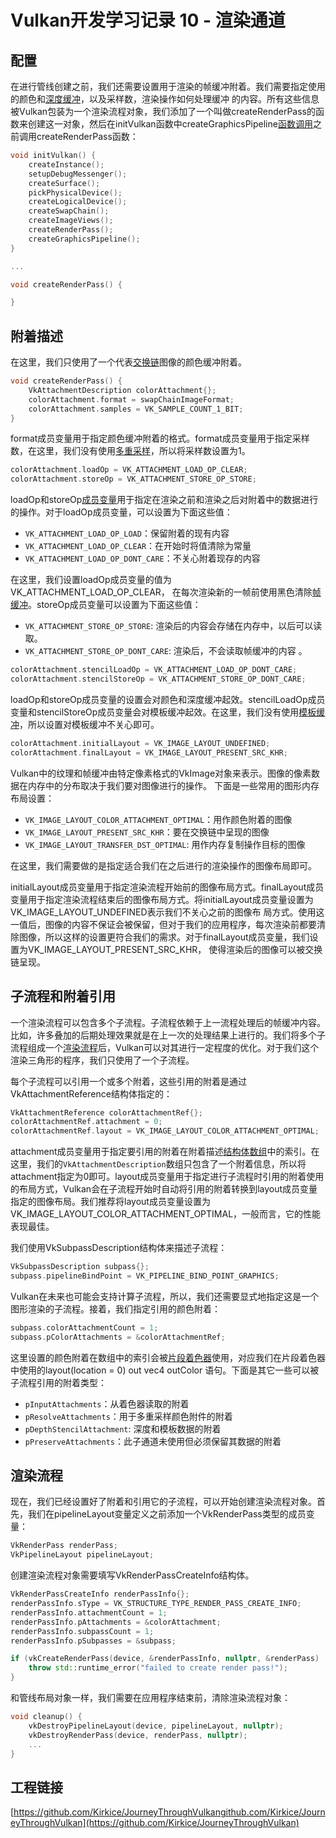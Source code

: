 # Vulkan开发学习记录 10 - 渲染通道

## 配置

在进行管线创建之前，我们还需要设置用于渲染的帧缓冲附着。我们需要指定使用的颜色和[深度缓冲](https://zhida.zhihu.com/search?content_id=217934533&content_type=Article&match_order=1&q=深度缓冲&zhida_source=entity)，以及采样数，渲染操作如何处理缓冲 的内容。所有这些信息被Vulkan包装为一个渲染流程对象，我们添加了一个叫做createRenderPass的函数来创建这一对象，然后在initVulkan函数中createGraphicsPipeline[函数调用](https://zhida.zhihu.com/search?content_id=217934533&content_type=Article&match_order=1&q=函数调用&zhida_source=entity)之前调用createRenderPass函数：

```cpp
void initVulkan() {
    createInstance();
    setupDebugMessenger();
    createSurface();
    pickPhysicalDevice();
    createLogicalDevice();
    createSwapChain();
    createImageViews();
    createRenderPass();
    createGraphicsPipeline();
}

...

void createRenderPass() {

}
```

## 附着描述

在这里，我们只使用了一个代表[交换链](https://zhida.zhihu.com/search?content_id=217934533&content_type=Article&match_order=1&q=交换链&zhida_source=entity)图像的颜色缓冲附着。

```cpp
void createRenderPass() {
    VkAttachmentDescription colorAttachment{};
    colorAttachment.format = swapChainImageFormat;
    colorAttachment.samples = VK_SAMPLE_COUNT_1_BIT;
}
```

format成员变量用于指定颜色缓冲附着的格式。format成员变量用于指定采样数，在这里，我们没有使用[多重采样](https://zhida.zhihu.com/search?content_id=217934533&content_type=Article&match_order=1&q=多重采样&zhida_source=entity)，所以将采样数设置为1。

```cpp
colorAttachment.loadOp = VK_ATTACHMENT_LOAD_OP_CLEAR;
colorAttachment.storeOp = VK_ATTACHMENT_STORE_OP_STORE;
```

loadOp和storeOp[成员变量](https://zhida.zhihu.com/search?content_id=217934533&content_type=Article&match_order=3&q=成员变量&zhida_source=entity)用于指定在渲染之前和渲染之后对附着中的数据进行的操作。对于loadOp成员变量，可以设置为下面这些值：

- `VK_ATTACHMENT_LOAD_OP_LOAD`：保留附着的现有内容
- `VK_ATTACHMENT_LOAD_OP_CLEAR`：在开始时将值清除为常量
- `VK_ATTACHMENT_LOAD_OP_DONT_CARE`：不关心附着现存的内容

在这里，我们设置loadOp成员变量的值为VK_ATTACHMENT_LOAD_OP_CLEAR， 在每次渲染新的一帧前使用黑色清除[帧缓冲](https://zhida.zhihu.com/search?content_id=217934533&content_type=Article&match_order=2&q=帧缓冲&zhida_source=entity)。storeOp成员变量可以设置为下面这些值：

- `VK_ATTACHMENT_STORE_OP_STORE`: 渲染后的内容会存储在内存中，以后可以读取。
- `VK_ATTACHMENT_STORE_OP_DONT_CARE`: 渲染后，不会读取帧缓冲的内容 。

```cpp
colorAttachment.stencilLoadOp = VK_ATTACHMENT_LOAD_OP_DONT_CARE;
colorAttachment.stencilStoreOp = VK_ATTACHMENT_STORE_OP_DONT_CARE;
```

loadOp和storeOp成员变量的设置会对颜色和深度缓冲起效。stencilLoadOp成员变量和stencilStoreOp成员变量会对模板缓冲起效。在这里，我们没有使用[模板缓冲](https://zhida.zhihu.com/search?content_id=217934533&content_type=Article&match_order=2&q=模板缓冲&zhida_source=entity)，所以设置对模板缓冲不关心即可。

```cpp
colorAttachment.initialLayout = VK_IMAGE_LAYOUT_UNDEFINED;
colorAttachment.finalLayout = VK_IMAGE_LAYOUT_PRESENT_SRC_KHR;
```

Vulkan中的纹理和帧缓冲由特定像素格式的VkImage对象来表示。图像的像素数据在内存中的分布取决于我们要对图像进行的操作。 下面是一些常用的图形内存布局设置：

- `VK_IMAGE_LAYOUT_COLOR_ATTACHMENT_OPTIMAL`：用作颜色附着的图像
- `VK_IMAGE_LAYOUT_PRESENT_SRC_KHR`：要在交换链中呈现的图像
- `VK_IMAGE_LAYOUT_TRANSFER_DST_OPTIMAL`: 用作内存复制操作目标的图像

在这里，我们需要做的是指定适合我们在之后进行的渲染操作的图像布局即可。

initialLayout成员变量用于指定渲染流程开始前的图像布局方式。finalLayout成员变量用于指定渲染流程结束后的图像布局方式。将initialLayout成员变量设置为VK_IMAGE_LAYOUT_UNDEFINED表示我们不关心之前的图像布 局方式。使用这一值后，图像的内容不保证会被保留，但对于我们的应用程序，每次渲染前都要清除图像，所以这样的设置更符合我们的需求。对于finalLayout成员变量，我们设置为VK_IMAGE_LAYOUT_PRESENT_SRC_KHR， 使得渲染后的图像可以被交换链呈现。

## 子流程和附着引用

一个渲染流程可以包含多个子流程。子流程依赖于上一流程处理后的帧缓冲内容。比如，许多叠加的后期处理效果就是在上一次的处理结果上进行的。我们将多个子流程组成一个[渲染流程](https://zhida.zhihu.com/search?content_id=217934533&content_type=Article&match_order=5&q=渲染流程&zhida_source=entity)后，Vulkan可以对其进行一定程度的优化。对于我们这个渲染三角形的程序，我们只使用了一个子流程。

每个子流程可以引用一个或多个附着，这些引用的附着是通过VkAttachmentReference结构体指定的：

```cpp
VkAttachmentReference colorAttachmentRef{};
colorAttachmentRef.attachment = 0;
colorAttachmentRef.layout = VK_IMAGE_LAYOUT_COLOR_ATTACHMENT_OPTIMAL;
```

attachment成员变量用于指定要引用的附着在附着描述[结构体数组](https://zhida.zhihu.com/search?content_id=217934533&content_type=Article&match_order=1&q=结构体数组&zhida_source=entity)中的索引。在这里，我们的`VkAttachmentDescription`数组只包含了一个附着信息，所以将attachment指定为0即可。layout成员变量用于指定进行子流程时引用的附着使用的布局方式，Vulkan会在子流程开始时自动将引用的附着转换到layout成员变量指定的图像布局。我们推荐将layout成员变量设置为VK_IMAGE_LAYOUT_COLOR_ATTACHMENT_OPTIMAL，一般而言，它的性能表现最佳。

我们使用VkSubpassDescription结构体来描述子流程：

```cpp
VkSubpassDescription subpass{};
subpass.pipelineBindPoint = VK_PIPELINE_BIND_POINT_GRAPHICS;
```

Vulkan在未来也可能会支持计算子流程，所以，我们还需要显式地指定这是一个图形渲染的子流程。接着，我们指定引用的颜色附着：

```cpp
subpass.colorAttachmentCount = 1;
subpass.pColorAttachments = &colorAttachmentRef;
```

这里设置的颜色附着在数组中的索引会被[片段着色器](https://zhida.zhihu.com/search?content_id=217934533&content_type=Article&match_order=1&q=片段着色器&zhida_source=entity)使用，对应我们在片段着色器中使用的layout(location = 0) out vec4 outColor 语句。下面是其它一些可以被子流程引用的附着类型：

- `pInputAttachments`：从着色器读取的附着
- `pResolveAttachments`：用于多重采样颜色附件的附着
- `pDepthStencilAttachment`: 深度和模板数据的附着
- `pPreserveAttachments`：此子通道未使用但必须保留其数据的附着

## 渲染流程

现在，我们已经设置好了附着和引用它的子流程，可以开始创建渲染流程对象。首先，我们在pipelineLayout变量定义之前添加一个VkRenderPass类型的成员变量：

```cpp
VkRenderPass renderPass;
VkPipelineLayout pipelineLayout;
```

创建渲染流程对象需要填写VkRenderPassCreateInfo结构体。

```cpp
VkRenderPassCreateInfo renderPassInfo{};
renderPassInfo.sType = VK_STRUCTURE_TYPE_RENDER_PASS_CREATE_INFO;
renderPassInfo.attachmentCount = 1;
renderPassInfo.pAttachments = &colorAttachment;
renderPassInfo.subpassCount = 1;
renderPassInfo.pSubpasses = &subpass;

if (vkCreateRenderPass(device, &renderPassInfo, nullptr, &renderPass) != VK_SUCCESS) {
    throw std::runtime_error("failed to create render pass!");
}
```

和管线布局对象一样，我们需要在应用程序结束前，清除渲染流程对象：

```cpp
void cleanup() {
    vkDestroyPipelineLayout(device, pipelineLayout, nullptr);
    vkDestroyRenderPass(device, renderPass, nullptr);
    ...
}
```

## 工程链接

[https://github.com/Kirkice/JourneyThroughVulkangithub.com/Kirkice/JourneyThroughVulkan](https://github.com/Kirkice/JourneyThroughVulkan)

